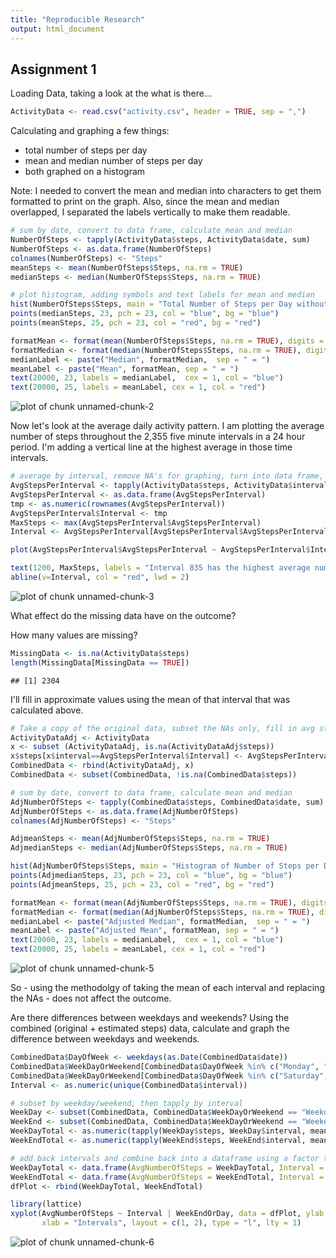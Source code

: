 ```yaml
---
title: "Reproducible Research"
output: html_document
---
```


## Assignment 1

Loading Data, taking a look at the what is there...


```r
ActivityData <- read.csv("activity.csv", header = TRUE, sep = ",")
```

Calculating and graphing a few things:

* total number of steps per day
* mean and median number of steps per day
* both graphed on a histogram

Note: I needed to convert the mean and median into characters to get them formatted to print on the graph. Also, since the mean and median overlapped, I separated the labels vertically to make them readable.


```r
# sum by date, convert to data frame, calculate mean and median
NumberOfSteps <- tapply(ActivityData$steps, ActivityData$date, sum)
NumberOfSteps <- as.data.frame(NumberOfSteps)
colnames(NumberOfSteps) <- "Steps" 
meanSteps <- mean(NumberOfSteps$Steps, na.rm = TRUE)
medianSteps <- median(NumberOfSteps$Steps, na.rm = TRUE)

# plot histogram, adding symbols and text labels for mean and median
hist(NumberOfSteps$Steps, main = "Total Number of Steps per Day without NA values", xlab = "Number of Steps")
points(medianSteps, 23, pch = 23, col = "blue", bg = "blue")
points(meanSteps, 25, pch = 23, col = "red", bg = "red")

formatMean <- format(mean(NumberOfSteps$Steps, na.rm = TRUE), digits = 2, big.mark = ",", nsmall = 2)
formatMedian <- format(median(NumberOfSteps$Steps, na.rm = TRUE), digits = 2, big.mark = ",", nsmall = 2)
medianLabel <- paste("Median", formatMedian,  sep = " = ")
meanLabel <- paste("Mean", formatMean, sep = " = ")
text(20000, 23, labels = medianLabel,  cex = 1, col = "blue")
text(20000, 25, labels = meanLabel, cex = 1, col = "red")
```

![plot of chunk unnamed-chunk-2](figure/unnamed-chunk-2-1.png) 

Now let's look at the average daily activity pattern.
I am plotting the average number of steps throughout the 2,355 five minute intervals in a 24 hour period.
I'm adding a vertical line at the highest average in those time intervals.


```r
# average by interval, remove NA's for graphing, turn into data frame, add a column for intervals (from rownames), calculate max interval
AvgStepsPerInterval <- tapply(ActivityData$steps, ActivityData$interval, mean, na.rm = TRUE)
AvgStepsPerInterval <- as.data.frame(AvgStepsPerInterval)
tmp <- as.numeric(rownames(AvgStepsPerInterval))
AvgStepsPerInterval$Interval <- tmp
MaxSteps <- max(AvgStepsPerInterval$AvgStepsPerInterval)
Interval <- AvgStepsPerInterval[AvgStepsPerInterval$AvgStepsPerInterval == MaxSteps, 2]

plot(AvgStepsPerInterval$AvgStepsPerInterval ~ AvgStepsPerInterval$Interval, type = "l", ylab = "Average Number of Steps", xlab = "Intervals")

text(1200, MaxSteps, labels = "Interval 835 has the highest average number of steps (206.1698)")
abline(v=Interval, col = "red", lwd = 2)
```

![plot of chunk unnamed-chunk-3](figure/unnamed-chunk-3-1.png) 

What effect do the missing data have on the outcome?

How many values are missing?


```r
MissingData <- is.na(ActivityData$steps)
length(MissingData[MissingData == TRUE])
```

```
## [1] 2304
```

I'll fill in approximate values using the mean of that interval that was calculated above.


```r
# Take a copy of the original data, subset the NAs only, fill in avg steps per interval, load back into the full data frame, take out NAs again
ActivityDataAdj <- ActivityData
x <- subset (ActivityDataAdj, is.na(ActivityDataAdj$steps))
x$steps[x$interval==AvgStepsPerInterval$Interval] <- AvgStepsPerInterval$AvgStepsPerInterval
CombinedData <- rbind(ActivityDataAdj, x)
CombinedData <- subset(CombinedData, !is.na(CombinedData$steps))

# sum by date, convert to data frame, calculate mean and median
AdjNumberOfSteps <- tapply(CombinedData$steps, CombinedData$date, sum)
AdjNumberOfSteps <- as.data.frame(AdjNumberOfSteps)
colnames(AdjNumberOfSteps) <- "Steps" 

AdjmeanSteps <- mean(AdjNumberOfSteps$Steps, na.rm = TRUE)
AdjmedianSteps <- median(AdjNumberOfSteps$Steps, na.rm = TRUE)

hist(AdjNumberOfSteps$Steps, main = "Histogram of Number of Steps per Day", xlab = "Number of Steps")
points(AdjmedianSteps, 23, pch = 23, col = "blue", bg = "blue")
points(AdjmeanSteps, 25, pch = 23, col = "red", bg = "red")

formatMean <- format(mean(AdjNumberOfSteps$Steps, na.rm = TRUE), digits = 2, big.mark = ",", nsmall = 2)
formatMedian <- format(median(AdjNumberOfSteps$Steps, na.rm = TRUE), digits = 2, big.mark = ",", nsmall = 2)
medianLabel <- paste("Adjusted Median", formatMedian,  sep = " = ")
meanLabel <- paste("Adjusted Mean", formatMean, sep = " = ")
text(20000, 23, labels = medianLabel,  cex = 1, col = "blue")
text(20000, 25, labels = meanLabel, cex = 1, col = "red")
```

![plot of chunk unnamed-chunk-5](figure/unnamed-chunk-5-1.png) 

So - using the methodolgy of taking the mean of each interval and replacing the NAs - does not affect the outcome.

Are there differences between weekdays and weekends?
Using the combined (original + estimated steps) data, calculate and graph the difference between weekdays and weekends.


```r
CombinedData$DayOfWeek <- weekdays(as.Date(CombinedData$date))
CombinedData$WeekDayOrWeekend[CombinedData$DayOfWeek %in% c("Monday", "Tuesday", "Wednesday", "Thursday", "Friday")] <- "Weekday"
CombinedData$WeekDayOrWeekend[CombinedData$DayOfWeek %in% c("Saturday", "Sunday")] <- "Weekend"
Interval <- as.numeric(unique(CombinedData$interval))

# subset by weekday/weekend, then tapply by interval
WeekDay <- subset(CombinedData, CombinedData$WeekDayOrWeekend == "Weekday")
WeekEnd <- subset(CombinedData, CombinedData$WeekDayOrWeekend == "Weekend")
WeekDayTotal <- as.numeric(tapply(WeekDay$steps, WeekDay$interval, mean))
WeekEndTotal <- as.numeric(tapply(WeekEnd$steps, WeekEnd$interval, mean))

# add back intervals and combine back into a dataframe using a factor type for day type
WeekDayTotal <- data.frame(AvgNumberOfSteps = WeekDayTotal, Interval = Interval, WeekEndOrDay = "Weekday")
WeekEndTotal <- data.frame(AvgNumberOfSteps = WeekEndTotal, Interval = Interval, WeekEndOrDay = "Weekend")
dfPlot <- rbind(WeekDayTotal, WeekEndTotal)

library(lattice)
xyplot(AvgNumberOfSteps ~ Interval | WeekEndOrDay, data = dfPlot, ylab = "Average Number of Steps",
       xlab = "Intervals", layout = c(1, 2), type = "l", lty = 1)
```

![plot of chunk unnamed-chunk-6](figure/unnamed-chunk-6-1.png) 



